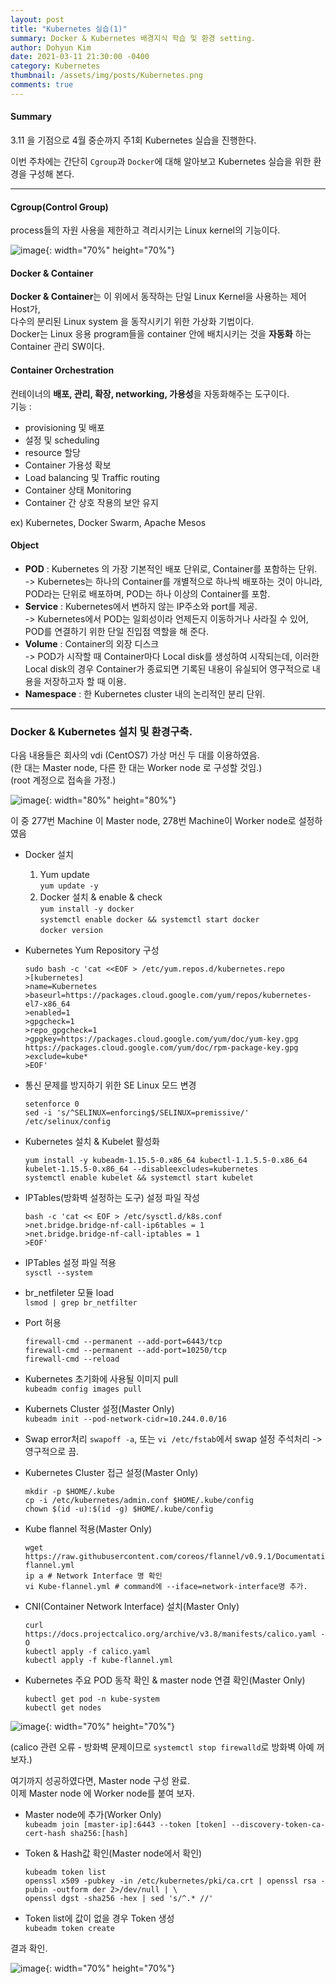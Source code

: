```yaml
---
layout: post
title: "Kubernetes 실습(1)"
summary: Docker & Kubernetes 배경지식 학습 및 환경 setting.
author: Dohyun Kim
date: 2021-03-11 21:30:00 -0400
category: Kubernetes
thumbnail: /assets/img/posts/Kubernetes.png
comments: true
---
```


#### Summary
3.11 을 기점으로 4월 중순까지 주1회 Kubernetes 실습을 진행한다.

이번 주차에는 간단히 ```Cgroup```과 ```Docker```에 대해 알아보고 Kubernetes 실습을 위한 환경을 구성해 본다.

---

#### Cgroup(Control Group)
process들의 자원 사용을 제한하고 격리시키는 Linux kernel의 기능이다.

![image](https://user-images.githubusercontent.com/72643027/111981874-9e534f00-8b4b-11eb-841b-8bf14840b63c.png){: width="70%" height="70%"}

#### Docker & Container
**Docker & Container**는 이 위에서 동작하는 단일 Linux Kernel을 사용하는 제어 Host가,  
다수의 분리된 Linux system 을 동작시키기 위한 가상화 기법이다.  
Docker는 Linux 응용 program들을 container 안에 배치시키는 것을 **자동화** 하는 Container 관리 SW이다.

#### Container Orchestration
컨테이너의 **배포, 관리, 확장, networking, 가용성**을 자동화해주는 도구이다.  
기능 : 
- provisioning 및 배포
- 설정 및 scheduling
- resource 할당
- Container 가용성 확보
- Load balancing 및 Traffic routing
- Container 상태 Monitoring
- Container 간 상호 작용의 보안 유지   

ex) Kubernetes, Docker Swarm, Apache Mesos

#### Object
- **POD** : Kubernetes 의 가장 기본적인 배포 단위로, Container를 포함하는 단위.  
-> Kubernetes는 하나의 Container를 개별적으로 하나씩 배포하는 것이 아니라, POD라는 단위로 배포하며, POD는 하나 이상의 Container를 포함.
- **Service** : Kubernetes에서 변하지 않는 IP주소와 port를 제공.  
-> Kubernetes에서 POD는 일회성이라 언제든지 이동하거나 사라질 수 있어, POD를 연결하기 위한 단일 진입점 역할을 해 준다.
- **Volume** : Container의 외장 디스크  
-> POD가 시작할 때 Container마다 Local disk를 생성하여 시작되는데, 이러한 Local disk의 경우 Container가 종료되면 기록된 내용이 유실되어 영구적으로 내용을 저장하고자 할 때 이용.
- **Namespace** : 한 Kubernetes cluster 내의 논리적인 분리 단위.

--- 

### Docker & Kubernetes 설치 및 환경구축.
다음 내용들은 회사의 vdi (CentOS7) 가상 머신 두 대를 이용하였음.  
(한 대는 Master node, 다른 한 대는 Worker node 로 구성할 것임.)  
(root 계정으로 접속을 가정.)

![image](https://user-images.githubusercontent.com/72643027/111987211-41a76280-8b52-11eb-9e62-5fcfe98e77ff.png){: width="80%" height="80%"}

이 중 277번 Machine 이 Master node, 278번 Machine이 Worker node로 설정하였음

- Docker 설치
    1. Yum update  
    ```yum update -y```
    2. Docker 설치 & enable & check  
    ```yum install -y docker```  
    ```systemctl enable docker && systemctl start docker```  
    ```docker version```
- Kubernetes Yum Repository 구성  
    ```
    sudo bash -c 'cat <<EOF > /etc/yum.repos.d/kubernetes.repo
    >[kubernetes]
    >name=Kubernetes
    >baseurl=https://packages.cloud.google.com/yum/repos/kubernetes-el7-x86_64
    >enabled=1
    >gpgcheck=1
    >repo_gpgcheck=1
    >gpgkey=https://packages.cloud.google.com/yum/doc/yum-key.gpg https://packages.cloud.google.com/yum/doc/rpm-package-key.gpg
    >exclude=kube*
    >EOF'
    ```
- 통신 문제를 방지하기 위한 SE Linux 모드 변경  
    ```
    setenforce 0
    sed -i 's/^SELINUX=enforcing$/SELINUX=premissive/' /etc/selinux/config
    ```
- Kubernetes 설치 & Kubelet 활성화
    ```
    yum install -y kubeadm-1.15.5-0.x86_64 kubectl-1.1.5.5-0.x86_64 kubelet-1.15.5-0.x86_64 --disableexcludes=kubernetes
    systemctl enable kubelet && systemctl start kubelet
    ```
- IPTables(방화벽 설정하는 도구) 설정 파일 작성
    ```
    bash -c 'cat << EOF > /etc/sysctl.d/k8s.conf
    >net.bridge.bridge-nf-call-ip6tables = 1
    >net.bridge.bridge-nf-call-iptables = 1
    >EOF'
    ```
- IPTables 설정 파일 적용  
    ```sysctl --system```

- br_netfileter 모듈 load  
    ```lsmod | grep br_netfilter```

- Port 허용
    ```
    firewall-cmd --permanent --add-port=6443/tcp
    firewall-cmd --permanent --add-port=10250/tcp
    firewall-cmd --reload
    ```
- Kubernetes 초기화에 사용될 이미지 pull  
    ```kubeadm config images pull```

- Kubernets Cluster 설정(Master Only)  
    ```kubeadm init --pod-network-cidr=10.244.0.0/16```
- Swap error처리
    ```swapoff -a```, 또는  ```vi /etc/fstab```에서 swap 설정 주석처리 -> 영구적으로 끔.

- Kubernetes Cluster 접근 설정(Master Only)
    ```
    mkdir -p $HOME/.kube
    cp -i /etc/kubernetes/admin.conf $HOME/.kube/config
    chown $(id -u):$(id -g) $HOME/.kube/config
    ```
- Kube flannel 적용(Master Only)
    ```
    wget https://raw.githubusercontent.com/coreos/flannel/v0.9.1/Documentation/kube-flannel.yml
    ip a # Network Interface 명 확인
    vi Kube-flannel.yml # command에 --iface=network-interface명 추가.
    ```
- CNI(Container Network Interface) 설치(Master Only)
    ```
    curl https://docs.projectcalico.org/archive/v3.8/manifests/calico.yaml -O
    kubectl apply -f calico.yaml
    kubectl apply -f kube-flannel.yml
    ```
- Kubernetes 주요 POD 동작 확인 & master node 연결 확인(Master Only)
    ```
    kubectl get pod -n kube-system
    kubectl get nodes
    ```

![image](https://user-images.githubusercontent.com/72643027/111987508-a5319000-8b52-11eb-96f7-36c1b25da02d.png){: width="70%" height="70%"}

(calico 관련 오류 - 방화벽 문제이므로 ```systemctl stop firewalld```로 방화벽 아예 꺼보자.)

여기까지 성공하였다면, Master node 구성 완료.  
이제 Master node 에 Worker node를 붙여 보자.

- Master node에 추가(Worker Only)  
    ```kubeadm join [master-ip]:6443 --token [token] --discovery-token-ca-cert-hash sha256:[hash]```

- Token & Hash값 확인(Master node에서 확인)
    ```
    kubeadm token list
    openssl x509 -pubkey -in /etc/kubernetes/pki/ca.crt | openssl rsa -pubin -outform der 2>/dev/null | \
    openssl dgst -sha256 -hex | sed 's/^.* //'
    ```
- Token list에 값이 없을 경우 Token 생성  
    ```kubeadm token create```

결과 확인.

![image](https://user-images.githubusercontent.com/72643027/111988091-5f28fc00-8b53-11eb-9110-d0a7ab69684f.png){: width="70%" height="70%"}







